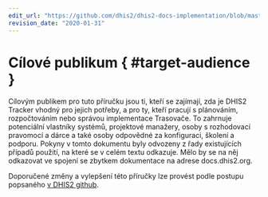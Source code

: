 ```yaml
---
edit_url: "https://github.com/dhis2/dhis2-docs-implementation/blob/master/chapters/target-audience.md"
revision_date: "2020-01-31"
---
```


# Cílové publikum { #target-audience }

Cílovým publikem pro tuto příručku jsou ti, kteří se zajímají, zda je DHIS2 Tracker vhodný pro jejich potřeby, a pro ty, kteří pracují s plánováním, rozpočtováním nebo správou implementace Trasovače. To zahrnuje potenciální vlastníky systémů, projektové manažery, osoby s rozhodovací pravomocí a dárce a také osoby odpovědné za konfiguraci, školení a podporu. Pokyny v tomto dokumentu byly odvozeny z řady existujících případů použití, na které se v celém textu odkazuje. Mělo by se na něj odkazovat ve spojení se zbytkem dokumentace na adrese docs.dhis2.org.

Doporučené změny a vylepšení této příručky lze provést podle postupu popsaného [v DHIS2 github](https://github.com/dhis2/dhis2-docs/blob/master/src/commonmark/en/content/common/submitting-a-doc-fix.md).
